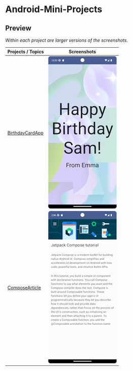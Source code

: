 # Android-Mini-Projects

## Preview

*Within each project are larger versions of the screenshots.*

Projects / Topics                                              | Screenshots
---                                                            |---
[BirthdayCardApp](BirthdayCardApp)                             |![screen1](ScreenShots/ScreenShot.png) |
[ComposeArticle](ComposeArticle)                               |![screen1](ScreenShots/composeArticle.png) |
